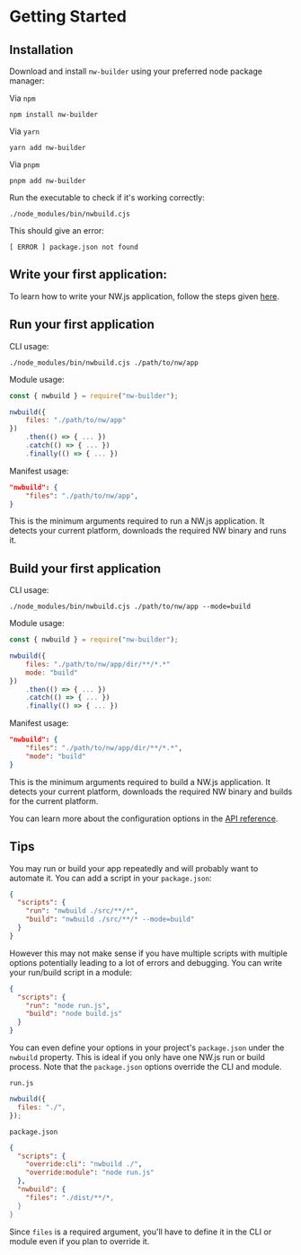 # Getting Started

## Installation

Download and install `nw-builder` using your preferred node package manager:

Via `npm`

```shell
npm install nw-builder
```

Via `yarn`

```shell
yarn add nw-builder
```

Via `pnpm`

```shell
pnpm add nw-builder
```

Run the executable to check if it's working correctly:

```shell
./node_modules/bin/nwbuild.cjs
```

This should give an error:

```shell
[ ERROR ] package.json not found
```

## Write your first application:

To learn how to write your NW.js application, follow the steps given [here](https://ayushmxn.github.io/nw-repro/getting-started#write-your-first-nwjs-application).

## Run your first application

CLI usage:

```shell
./node_modules/bin/nwbuild.cjs ./path/to/nw/app
```

Module usage:

```javascript
const { nwbuild } = require("nw-builder");

nwbuild({
    files: "./path/to/nw/app"
})
    .then(() => { ... })
    .catch(() => { ... })
    .finally(() => { ... })
```

Manifest usage:

```json
"nwbuild": {
    "files": "./path/to/nw/app",
}
```

This is the minimum arguments required to run a NW.js application. It detects your current platform, downloads the required NW binary and runs it.

## Build your first application

CLI usage:

```shell
./node_modules/bin/nwbuild.cjs ./path/to/nw/app --mode=build
```

Module usage:

```javascript
const { nwbuild } = require("nw-builder");

nwbuild({
    files: "./path/to/nw/app/dir/**/*.*"
    mode: "build"
})
    .then(() => { ... })
    .catch(() => { ... })
    .finally(() => { ... })
```

Manifest usage:

```json
"nwbuild": {
    "files": "./path/to/nw/app/dir/**/*.*",
    "mode": "build"
}
```

This is the minimum arguments required to build a NW.js application. It detects your current platform, downloads the required NW binary and builds for the current platform.

You can learn more about the configuration options in the [API reference](./api).

## Tips

You may run or build your app repeatedly and will probably want to automate it. You can add a script in your `package.json`:

```json
{
  "scripts": {
    "run": "nwbuild ./src/**/*",
    "build": "nwbuild ./src/**/* --mode=build"
  }
}
```

However this may not make sense if you have multiple scripts with multiple options potentially leading to a lot of errors and debugging. You can write your run/build script in a module:

```json
{
  "scripts": {
    "run": "node run.js",
    "build": "node build.js"
  }
}
```

You can even define your options in your project's `package.json` under the `nwbuild` property. This is ideal if you only have one NW.js run or build process. Note that the `package.json` options override the CLI and module.

`run.js`

```javascript
nwbuild({
  files: "./",
});
```

`package.json`

```json
{
  "scripts": {
    "override:cli": "nwbuild ./",
    "override:module": "node run.js"
  },
  "nwbuild": {
    "files": "./dist/**/*,
  }
}
```

Since `files` is a required argument, you'll have to define it in the CLI or module even if you plan to override it.

